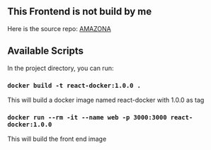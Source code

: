 ## This Frontend is not build by me

Here is the source repo: [AMAZONA](https://github.com/basir/mern-amazona )

## Available Scripts

In the project directory, you can run:

### `docker build -t react-docker:1.0.0 .`

This will build a docker image named react-docker with 1.0.0 as tag

### `docker run --rm -it --name web -p 3000:3000 react-docker:1.0.0`

This will build the front end image

